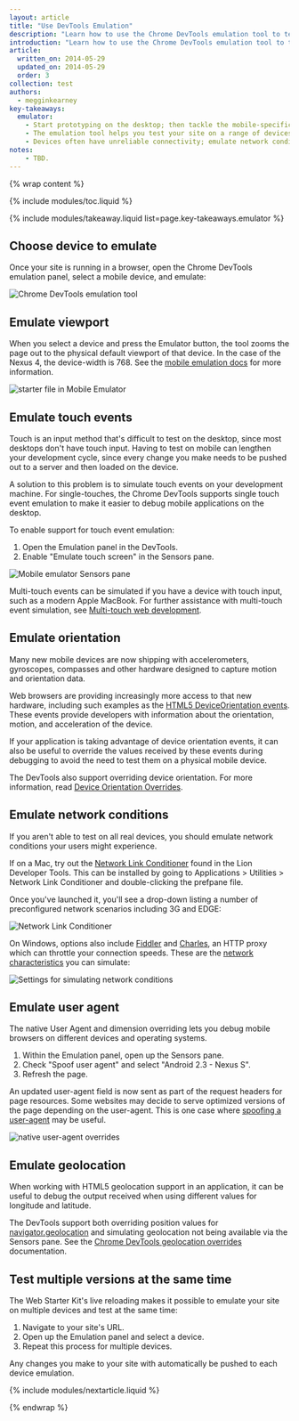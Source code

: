 ```yaml
---
layout: article
title: "Use DevTools Emulation"
description: "Learn how to use the Chrome DevTools emulation tool to test your site across many devices."
introduction: "Learn how to use the Chrome DevTools emulation tool to test your site across many devices."
article:
  written_on: 2014-05-29
  updated_on: 2014-05-29
  order: 3
collection: test
authors:
  - megginkearney
key-takeaways:
  emulator:
    - Start prototyping on the desktop; then tackle the mobile-specific parts on the devices you intend to support. The emulation tool makes this process more straightforward.
    - The emulation tool helps you test your site on a range of devices, testing not just the site's responsive, but how the site responds to user interactions and device location.
    - Devices often have unreliable connectivity; emulate network conditions.
notes:
    - TBD.
---
```

{% wrap content %}

{% include modules/toc.liquid %}

{% include modules/takeaway.liquid list=page.key-takeaways.emulator %}

## Choose device to emulate

Once your site is running in a browser, open the Chrome DevTools emulation panel,
select a mobile device, and emulate:

<img src="imgs/emulate.png" class="center" alt="Chrome DevTools emulation tool">

## Emulate viewport

When you select a device and press the Emulator button,
the tool zooms the page out to the physical default viewport of that device.
In the case of the Nexus 4, the device-width is 768.
See the
<a href="https://developer.chrome.com/devtools/docs/mobile-emulation">mobile emulation docs</a>
for more information.

<img src="imgs/viewport.png" class="center" alt="starter file in Mobile Emulator">

## Emulate touch events

Touch is an input method that's difficult to test on the desktop,
since most desktops don't have touch input.
Having to test on mobile can lengthen your development cycle,
since every change you make needs to be pushed out to a server and then loaded on the device.

A solution to this problem is to simulate touch events on your development machine.
For single-touches,
the Chrome DevTools supports single touch event emulation
to make it easier to debug mobile applications on the desktop.

To enable support for touch event emulation:

1. Open the Emulation panel in the DevTools.
2. Enable "Emulate touch screen" in the Sensors pane.

<img src="imgs/touch.png" class="center" alt="Mobile emulator Sensors pane">

Multi-touch events can be simulated if you have a device with touch input,
such as a modern Apple MacBook.
For further assistance with multi-touch event simulation,
see <a href="http://www.html5rocks.com/en/mobile/touch/">Multi-touch web development</a>.

## Emulate orientation

Many new mobile devices are now shipping with accelerometers, gyroscopes,
compasses and other hardware designed to capture motion and orientation data.

Web browsers are providing increasingly more access to that new hardware,
including such examples as the
<a href="http://www.html5rocks.com/en/tutorials/device/orientation/">HTML5 DeviceOrientation events</a>.
These events provide developers with information about the orientation,
motion, and acceleration of the device.

If your application is taking advantage of device orientation events,
it can also be useful to override the values received by these events
during debugging to avoid the need to test them on a physical mobile device.

The DevTools also support overriding device orientation.
For more information,
read <a href="https://developer.chrome.com/devtools/docs/mobile-emulation#device-orientation-overrides">Device Orientation Overrides</a>.

## Emulate network conditions

If you aren't able to test on all real devices,
you should emulate network conditions
your users might experience.

If on a Mac,
try out the
<a href="http://www.neglectedpotential.com/2012/05/slow-your-apps-roll/">Network Link Conditioner</a>
found in the Lion Developer Tools.
This can be installed by going to Applications > Utilities > Network Link Conditioner
and double-clicking the prefpane file.

Once you've launched it,
you'll see a drop-down listing a number of preconfigured network scenarios including 3G and EDGE:

<img src="imgs/lint.png" class="center" alt="Network Link Conditioner">

On Windows,
options also include
<a href="http://www.telerik.com/fiddler">Fiddler</a> and
<a href="http://www.charlesproxy.com/">Charles</a>,
an HTTP proxy which can throttle your connection speeds.
These are the
<a href="http://roderick.dk/2012/05/11/simulate-slow-web-connections/">network characteristics</a>
you can simulate:

<img src="imgs/throttling.png" class="center" alt="Settings for simulating network conditions">

## Emulate user agent

The native User Agent and dimension overriding lets you debug mobile browsers
on different devices and operating systems.

1. Within the Emulation panel, open up the Sensors pane. 
2. Check "Spoof user agent" and select "Android 2.3 - Nexus S".
3. Refresh the page.

An updated user-agent field is now sent as part
of the request headers for page resources.
Some websites may decide to serve optimized versions
of the page depending on the user-agent.
This is one case where
<a href="https://developer.chrome.com/devtools/docs/mobile-emulation#useragent-spoofing">spoofing a user-agent</a> may be useful.

<img src="imgs/useragent.png" class="center" alt="native user-agent overrides">

## Emulate geolocation

When working with HTML5 geolocation support in an application,
it can be useful to debug the output received
when using different values for longitude and latitude.

The DevTools support both overriding position values
for <a href="http://www.w3schools.com/html/html5_geolocation.asp">navigator.geolocation</a>
and simulating geolocation not being available via the Sensors pane.
See the <a href="https://developer.chrome.com/devtools/docs/mobile-emulation#device-geolocation-overrides">Chrome DevTools geolocation overrides</a> documentation.

## Test multiple versions at the same time

The Web Starter Kit's live reloading makes it possible
to emulate your site on multiple devices and test at the same time:

1. Navigate to your site's URL.
2. Open up the Emulation panel and select a device.
3. Repeat this process for multiple devices.

Any changes you make to your site with automatically be pushed to each device emulation.

{% include modules/nextarticle.liquid %}

{% endwrap %}
